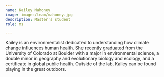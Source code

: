 ```yaml
---
name: Kailey Mahoney
image: images/team/mahoney.jpg
description: Master's student
role: ms

---
```

Kailey is an environmentalist dedicated to understanding how climate change influences human health. She recently graduated from the University of Colorado at Boulder with a major in environmental science, a double minor in geography and evolutionary biology and ecology, and a certificate in global public health. Outside of the lab, Kailey can be found playing in the great outdoors.